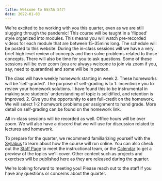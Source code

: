 ```yaml
---
title: Welcome to EE/AA 547!
date: 2022-01-03
---
```


We're excited to be working with you this quarter, even as we are still slugging through the pandemic! This course will be taught in a 'flipped' style organized into modules. This means you will watch pre-recorded videos for each module that are between 15-35mins long. The schedule will be posted to this website. During the in-class sessions will we have a very brief high level review of concepts and then solve problems related to those concepts. There will also be time for you to ask questions. Some of these sessions will be over zoom (you are always welcome to join via zoom if you, say, need to quarantine) and some will be in person. 

The class will have weekly homework starting in week 2. These homeworks will be
'self-graded'. The purpose of self-grading is to 
    1. Incentivize you to review your homework solutions. I have found this to
       be instrumental in making sure students' understanding of topic is
solidified, and retention is improved. 
    2. Give you the opportunity to earn full-credit on the homework.
We will select 1-2 homework problems per assignment to hand grade. More detail
on self-grading can be found on the homework link. 

All in-class sessions will be recorded as well. Office hours will be over zoom.
We will also have a discord that we will use for discussion related to lectures
and homework. 

To prepare for the quarter, we recommend familiarizing yourself with the [Syllabus](/syllabus.md) to learn about how the course will run online. You can also check out the [Staff Page](/staff/index.md) to meet the instructional team, or the [Calendar](/index.md#calendar) to get a preview of the topics we'll cover. Other content such as projects and exercises will be published here as they are released during the quarter.

We're looking forward to meeting you! Please reach out to the staff if you have any questions or concerns about the quarter.
